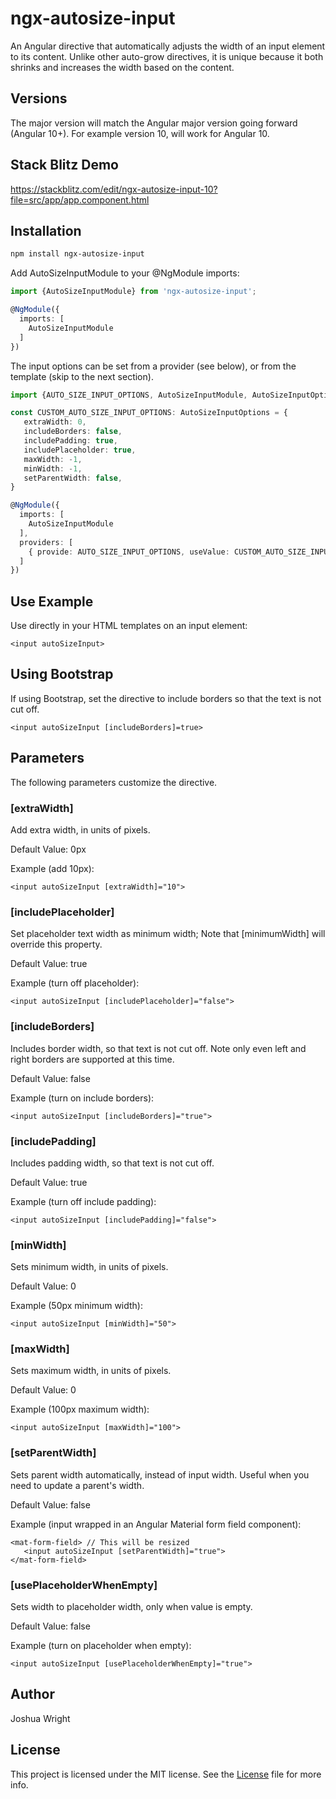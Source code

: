 # ngx-autosize-input
An Angular directive that automatically adjusts the width of an input element to its content. Unlike other auto-grow directives, it is unique because it both shrinks and increases the width based on the content.

## Versions
The major version will match the Angular major version going forward (Angular 10+). For example version 10, will work for Angular 10.

## Stack Blitz Demo
https://stackblitz.com/edit/ngx-autosize-input-10?file=src/app/app.component.html

## Installation

```bash
npm install ngx-autosize-input
```

Add AutoSizeInputModule to your @NgModule imports:

```typescript
import {AutoSizeInputModule} from 'ngx-autosize-input';

@NgModule({
  imports: [
    AutoSizeInputModule
  ]
})
```

The input options can be set from a provider (see below), or from the template (skip to the next section).

```typescript
import {AUTO_SIZE_INPUT_OPTIONS, AutoSizeInputModule, AutoSizeInputOptions} from 'ngx-autosize-input';

const CUSTOM_AUTO_SIZE_INPUT_OPTIONS: AutoSizeInputOptions = {
   extraWidth: 0,
   includeBorders: false,
   includePadding: true,
   includePlaceholder: true,
   maxWidth: -1,
   minWidth: -1,
   setParentWidth: false,
}

@NgModule({
  imports: [
    AutoSizeInputModule
  ],
  providers: [
    { provide: AUTO_SIZE_INPUT_OPTIONS, useValue: CUSTOM_AUTO_SIZE_INPUT_OPTIONS }
  ]
})
```


## Use Example
Use directly in your HTML templates on an input element:
 ```
<input autoSizeInput>
```

## Using Bootstrap
If using Bootstrap, set the directive to include borders so that the text is not cut off.
 ```
<input autoSizeInput [includeBorders]=true>
```

## Parameters
The following parameters customize the directive.

### \[extraWidth]

Add extra width, in units of pixels.

Default Value: 0px

Example (add 10px): 
 ```
<input autoSizeInput [extraWidth]="10">
```

### \[includePlaceholder]

Set placeholder text width as minimum width;
Note that [minimumWidth] will override this property.

Default Value: true

Example (turn off placeholder): 
 ```
<input autoSizeInput [includePlaceholder]="false">
```

### \[includeBorders]

Includes border width, so that text is not cut off.
Note only even left and right borders are supported at this time.

Default Value: false

Example (turn on include borders):
 ```
<input autoSizeInput [includeBorders]="true">
```

### \[includePadding]

Includes padding width, so that text is not cut off.

Default Value: true

Example (turn off include padding): 
 ```
<input autoSizeInput [includePadding]="false">
```

### \[minWidth]

Sets minimum width, in units of pixels.

Default Value: 0

Example (50px minimum width): 
 ```
<input autoSizeInput [minWidth]="50">
```

### \[maxWidth]

Sets maximum width, in units of pixels.

Default Value: 0

Example (100px maximum width): 
 ```
<input autoSizeInput [maxWidth]="100">
```

### \[setParentWidth]

Sets parent width automatically, instead of input width. Useful when you need to update a parent's width.

Default Value: false

Example (input wrapped in an Angular Material form field component): 
 ```
<mat-form-field> // This will be resized
    <input autoSizeInput [setParentWidth]="true">
</mat-form-field>
```

### \[usePlaceholderWhenEmpty]

Sets width to placeholder width, only when value is empty.

Default Value: false

Example (turn on placeholder when empty):
 ```
<input autoSizeInput [usePlaceholderWhenEmpty]="true">
```

## Author
Joshua Wright

## License
This project is licensed under the MIT license. See the [License](LICENSE) file for more info.
